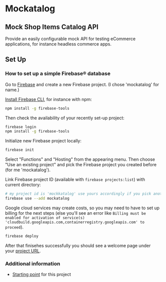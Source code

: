 # Mockatalog
## Mock Shop Items Catalog API
Provide an easily configurable mock API for testing eCommerce applications, for instance headless commerce apps.

## Set Up
### How to set up a simple Firebase® database

Go to [Firebase](https://console.firebase.google.com/) and create a new Firebase project. (I chose 'mockatalog' for name.)

[Install Firebase CLI](https://firebase.google.com/docs/cli/),
for instance with npm:

```bash
npm install -g firebase-tools
```

Then check the availability of your recently set-up project:

```bash
firebase login
npm install -g firebase-tools
```

Initialize new Firebase project locally:

```bash
firebase init
```

Select "Functions" and "Hosting" from the appearing menu. Then choose "Use an existing project" and pick the Firebase project you created before (for me 'mockatalog').

Link Firebase project ID (available with ```firebase projects:list```) with current directory:

```bash
# my project id is 'mockkatalog' use yours accordingly if you pick another name
firebase use --add mockatalog
``` 

Google cloud services may create costs, so you may need to have to set up billing for the next steps (else you'll see an error like ```Billing must be enabled for activation of service(s) 'cloudbuild.googleapis.com,containerregistry.googleapis.com' to proceed```).

```bash
firebase deploy
```

After that finisehes successfully you should see a welcome page under your [project URL](https://mockatalog.web.app/).

### Additional information

- [Starting point](https://medium.com/@hossainkhan/create-your-own-mock-api-server-with-express-js-and-firebase-for-free-9dba2bfbc754) for this project